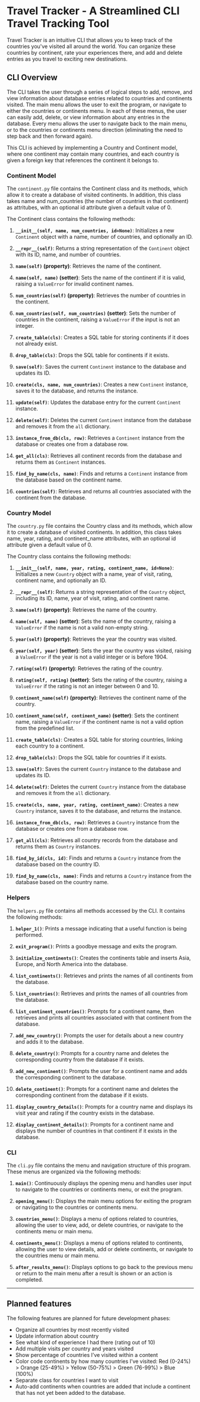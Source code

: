 # Travel Tracker - A Streamlined CLI Travel Tracking Tool

Travel Tracker is an intuitive CLI that allows you to keep track of the countries you've visited all around the world. You can organize these countries by continent, rate your experiences there, and add and delete entries as you travel to exciting new destinations.

## CLI Overview

The CLI takes the user through a series of logical steps to add, remove, and view information about database entries related to countries and continents visited. The main menu allows the user to exit the program, or navigate to either the countries or continents menu. In each of these menus, the user can easily add, delete, or view information about any entries in the database. Every menu allows the user to navigate back to the main menu, or to the countries or continents menu direction (eliminating the need to step back and then forward again).

This CLI is achieved by implementing a Country and Continent model, where one continent may contain many countries, and each country is given a foreign key that references the continent it belongs to.

### Continent Model
The `continent.py` file contains the Continent class and its methods, which allow it to create a database of visited continents. In addition, this class takes name and num_countries (the number of countries in that continent) as attritubes, with an optional id attribute given a default value of 0.

The Continent class contains the following methods: 

1. **`__init__(self, name, num_countries, id=None)`**: Initializes a new `Continent` object with a name, number of countries, and optionally an ID.
   
2. **`__repr__(self)`**: Returns a string representation of the `Continent` object with its ID, name, and number of countries.

3. **`name(self)` (property)**: Retrieves the name of the continent.

4. **`name(self, name)` (setter)**: Sets the name of the continent if it is valid, raising a `ValueError` for invalid continent names.

5. **`num_countries(self)` (property)**: Retrieves the number of countries in the continent.

6. **`num_countries(self, num_countries)` (setter)**: Sets the number of countries in the continent, raising a `ValueError` if the input is not an integer.

7. **`create_table(cls)`**: Creates a SQL table for storing continents if it does not already exist. 

8. **`drop_table(cls)`**: Drops the SQL table for continents if it exists.

9. **`save(self)`**: Saves the current `Continent` instance to the database and updates its ID.

10. **`create(cls, name, num_countries)`**: Creates a new `Continent` instance, saves it to the database, and returns the instance.

11. **`update(self)`**: Updates the database entry for the current `Continent` instance.

12. **`delete(self)`**: Deletes the current `Continent` instance from the database and removes it from the `all` dictionary.

13. **`instance_from_db(cls, row)`**: Retrieves a `Continent` instance from the database or creates one from a database row.

14. **`get_all(cls)`**: Retrieves all continent records from the database and returns them as `Continent` instances.

15. **`find_by_name(cls, name)`**: Finds and returns a `Continent` instance from the database based on the continent name.

16. **`countries(self)`**: Retrieves and returns all countries associated with the continent from the database.

### Country Model

The `country.py` file contains the Country class and its methods, which allow it to create a database of visited continents. In addition, this class takes name, year, rating, and continent_name attributes, with an optional id attribute given a default value of 0.

The Country class contains the following methods: 

1. **`__init__(self, name, year, rating, continent_name, id=None)`**: Initializes a new `Country` object with a name, year of visit, rating, continent name, and optionally an ID.

2. **`__repr__(self)`**: Returns a string representation of the `Country` object, including its ID, name, year of visit, rating, and continent name.

3. **`name(self)` (property)**: Retrieves the name of the country.

4. **`name(self, name)` (setter)**: Sets the name of the country, raising a `ValueError` if the name is not a valid non-empty string.

5. **`year(self)` (property)**: Retrieves the year the country was visited.

6. **`year(self, year)` (setter)**: Sets the year the country was visited, raising a `ValueError` if the year is not a valid integer or is before 1904.

7. **`rating(self)` (property)**: Retrieves the rating of the country.

8. **`rating(self, rating)` (setter)**: Sets the rating of the country, raising a `ValueError` if the rating is not an integer between 0 and 10.

9. **`continent_name(self)` (property)**: Retrieves the continent name of the country.

10. **`continent_name(self, continent_name)` (setter)**: Sets the continent name, raising a `ValueError` if the continent name is not a valid option from the predefined list.

11. **`create_table(cls)`**: Creates a SQL table for storing countries, linking each country to a continent.

12. **`drop_table(cls)`**: Drops the SQL table for countries if it exists.

13. **`save(self)`**: Saves the current `Country` instance to the database and updates its ID.

14. **`delete(self)`**: Deletes the current `Country` instance from the database and removes it from the `all` dictionary.

15. **`create(cls, name, year, rating, continent_name)`**: Creates a new `Country` instance, saves it to the database, and returns the instance.

16. **`instance_from_db(cls, row)`**: Retrieves a `Country` instance from the database or creates one from a database row.

17. **`get_all(cls)`**: Retrieves all country records from the database and returns them as `Country` instances.

18. **`find_by_id(cls, id)`**: Finds and returns a `Country` instance from the database based on the country ID.

19. **`find_by_name(cls, name)`**: Finds and returns a `Country` instance from the database based on the country name.


### Helpers

The `helpers.py` file contains all methods accessed by the CLI. It contains the following methods:


1. **`helper_1()`**: Prints a message indicating that a useful function is being performed.

2. **`exit_program()`**: Prints a goodbye message and exits the program.

3. **`initialize_continents()`**: Creates the continents table and inserts Asia, Europe, and North America into the database.

4. **`list_continents()`**: Retrieves and prints the names of all continents from the database.

5. **`list_countries()`**: Retrieves and prints the names of all countries from the database.

6. **`list_continent_countries()`**: Prompts for a continent name, then retrieves and prints all countries associated with that continent from the database.

7. **`add_new_country()`**: Prompts the user for details about a new country and adds it to the database.

8. **`delete_country()`**: Prompts for a country name and deletes the corresponding country from the database if it exists.

9. **`add_new_continent()`**: Prompts the user for a continent name and adds the corresponding continent to the database.

10. **`delete_continent()`**: Prompts for a continent name and deletes the corresponding continent from the database if it exists.

11. **`display_country_details()`**: Prompts for a country name and displays its visit year and rating if the country exists in the database.

12. **`display_continent_details()`**: Prompts for a continent name and displays the number of countries in that continent if it exists in the database.


### CLI 

The `cli.py` file contains the menu and navigation structure of this program. These menus are organized via the following methods:

1. **`main()`**: Continuously displays the opening menu and handles user input to navigate to the countries or continents menu, or exit the program.

2. **`opening_menu()`**: Displays the main menu options for exiting the program or navigating to the countries or continents menu.

3. **`countries_menu()`**: Displays a menu of options related to countries, allowing the user to view, add, or delete countries, or navigate to the continents menu or main menu.

4. **`continents_menu()`**: Displays a menu of options related to continents, allowing the user to view details, add or delete continents, or navigate to the countries menu or main menu.

5. **`after_results_menu()`**: Displays options to go back to the previous menu or return to the main menu after a result is shown or an action is completed.


---

## Planned features

The following features are planned for future development phases:

- Organize all countries by most recently visited
- Update information about country
- See what kind of experience I had there (rating out of 10)
- Add multiple visits per country and years visited
- Show percentage of countries I’ve visited within a content
- Color code continents by how many countries I’ve visited: Red (0-24%) > Orange (25-49%) > Yellow (50-75%) > Green (76-99%) > Blue (100%)
- Separate class for countries I want to visit
- Auto-add continents when countries are added that include a continent that has not yet been added to the database.